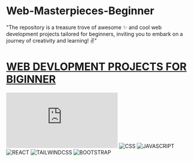 # Web-Masterpieces-Beginner
"The repository is a treasure trove of awesome ✨ and cool web development projects tailored for beginners, inviting you to embark on a journey of creativity and learning! ✌️"

# [WEB DEVLOPMENT PROJECTS FOR BIGINNER](https://github.com/Kaprister/Web-Masterpieces-Beginner)
![HTML](https://www.freepnglogos.com/images/html5-logo-31815.html) 
![CSS]() ![JAVASCRIPT]() ![REACT]() ![TAILWINDCSS]() ![BOOTSTRAP]()
